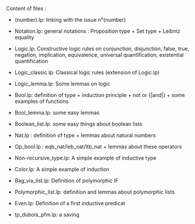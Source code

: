 Content of files :

   - (number).lp: linking with the issue n°(number)
   
   - Notation.lp: general notations :
                     Proposition type + Set type + Leibniz equality

   - Logic.lp: Constructive logic rules on conjunction, disjunction, false, true, negation, implication, equivalence, universal quantification, existential quantification
   - Logic_classic.lp: Classical logic rules (extension of Logic.lp)
   - Logic_lemma.lp: Some lemmas on logic

   - Bool.lp: definition of type + induction principle + not or {|and|}
                 + some examples of functions
   - Bool_lemma.lp: some easy lemmas
   - Boolean_list.lp: some easy things about boolean lists

   - Nat.lp  : definition of type + lemmas about natural numbers
   - Op_bool.lp : eqb_nat/leb_nat/ltb_nat + lemmas about these operators 

   - Non-recursive_type.lp: A simple example of inductive type
   - Color.lp: A simple example of induction
   - Bag_via_list.lp: Definition of polymorphic IF
   - Polymorphic_list.lp: definition and lemmas about polymorphic lists
   - Even.lp: Definition of a first inductive predicat

   - tp_dubois_pfm.lp: a saving